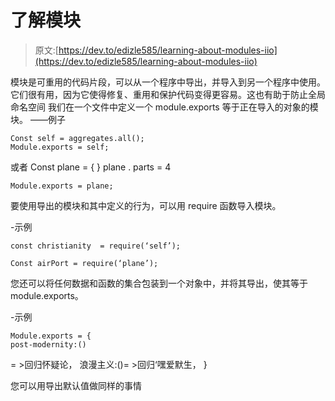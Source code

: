 # 了解模块

> 原文:[https://dev.to/edizle585/learning-about-modules-iio](https://dev.to/edizle585/learning-about-modules-iio)

模块是可重用的代码片段，可以从一个程序中导出，并导入到另一个程序中使用。它们很有用，因为它使得修复、重用和保护代码变得更容易。这也有助于防止全局命名空间
我们在一个文件中定义一个 module.exports 等于正在导入的对象的模块。
——例子

```
Const self = aggregates.all();
Module.exports = self; 
```

或者
Const plane = { }
plane . parts = 4

```
Module.exports = plane; 
```

要使用导出的模块和其中定义的行为，可以用 require 函数导入模块。

-示例

```
const christianity  = require(‘self’);

Const airPort = require(‘plane’); 
```

您还可以将任何数据和函数的集合包装到一个对象中，并将其导出，使其等于 module.exports。

-示例

```
Module.exports = {
post-modernity:() 
```

= >回归怀疑论，
浪漫主义:()= >回归‘嘿爱默生，
}

您可以用导出默认值做同样的事情